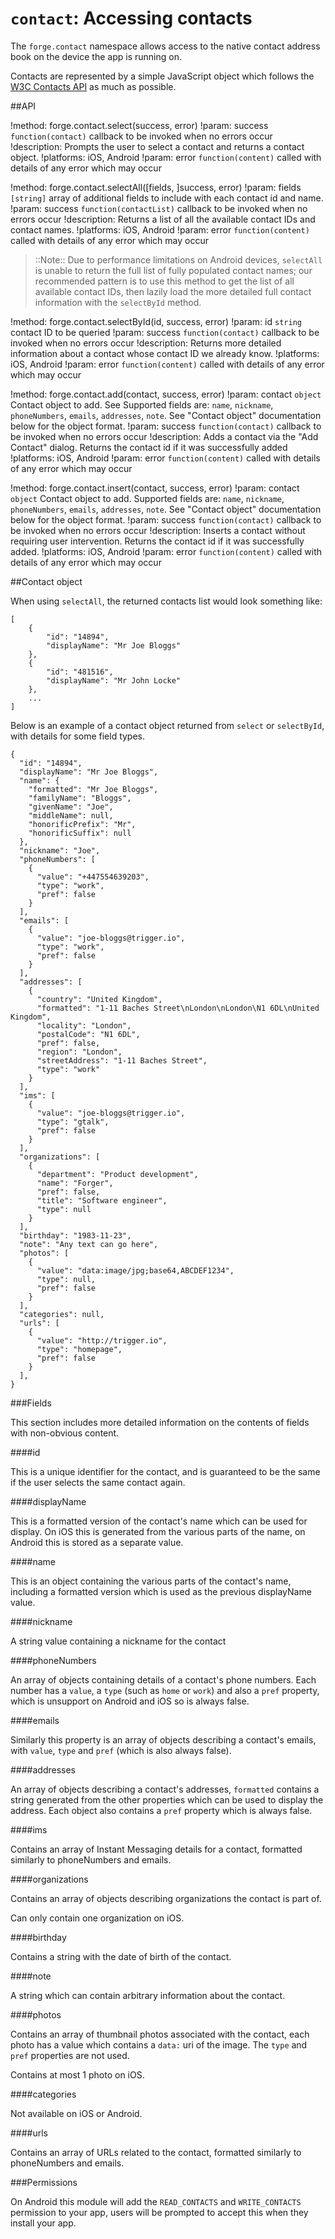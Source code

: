 ``contact``: Accessing contacts
===============================

The ``forge.contact`` namespace allows access to the native contact
address book on the device the app is running on.

Contacts are represented by a simple JavaScript object which follows the [W3C Contacts API](http://www.w3.org/TR/contacts-api/#contact-interface>) as much as possible.

##API

!method: forge.contact.select(success, error)
!param: success `function(contact)` callback to be invoked when no errors occur
!description: Prompts the user to select a contact and returns a contact object.
!platforms: iOS, Android
!param: error `function(content)` called with details of any error which may occur

!method: forge.contact.selectAll([fields, ]success, error)
!param: fields `[string]` array of additional fields to include with each contact id and name.
!param: success `function(contactList)` callback to be invoked when no errors occur
!description: Returns a list of all the available contact IDs and contact names.
!platforms: iOS, Android
!param: error `function(content)` called with details of any error which may occur

> ::Note:: Due to performance limitations on Android devices, ``selectAll`` is unable to return the full list of fully populated contact names; our recommended pattern is to use this method to get the list of all available contact IDs, then lazily load the more detailed full contact information with the ``selectById`` method.

!method: forge.contact.selectById(id, success, error)
!param: id `string` contact ID to be queried
!param: success `function(contact)` callback to be invoked when no errors occur
!description: Returns more detailed information about a contact whose contact ID we already know.
!platforms: iOS, Android
!param: error `function(content)` called with details of any error which may occur

!method: forge.contact.add(contact, success, error)
!param: contact `object` Contact object to add. See Supported fields are: `name`, `nickname`, `phoneNumbers`, `emails`, `addresses`, `note`. See "Contact object" documentation below for the object format.
!param: success `function(contact)` callback to be invoked when no errors occur
!description: Adds a contact via the "Add Contact" dialog. Returns the contact id if it was successfully added
!platforms: iOS, Android
!param: error `function(content)` called with details of any error which may occur

!method: forge.contact.insert(contact, success, error)
!param: contact `object` Contact object to add. Supported fields are: `name`, `nickname`, `phoneNumbers`, `emails`, `addresses`, `note`. See "Contact object" documentation below for the object format. 
!param: success `function(contact)` callback to be invoked when no errors occur
!description: Inserts a contact without requiring user intervention. Returns the contact id if it was successfully added.
!platforms: iOS, Android
!param: error `function(content)` called with details of any error which may occur


##Contact object 

When using ``selectAll``, the returned contacts list would look
something like:

    [
        {
            "id": "14894",
            "displayName": "Mr Joe Bloggs"
        },
        {
            "id": "481516",
            "displayName": "Mr John Locke"
        },
        ...
    ]

Below is an example of a contact object returned from ``select`` or
``selectById``, with details for some field types.

	{
	  "id": "14894",
	  "displayName": "Mr Joe Bloggs",
	  "name": {
	    "formatted": "Mr Joe Bloggs",
	    "familyName": "Bloggs",
	    "givenName": "Joe",
	    "middleName": null,
	    "honorificPrefix": "Mr",
	    "honorificSuffix": null
	  },
	  "nickname": "Joe",
	  "phoneNumbers": [
	    {
	      "value": "+447554639203",
	      "type": "work",
	      "pref": false
	    }
	  ],
	  "emails": [
	    {
	      "value": "joe-bloggs@trigger.io",
	      "type": "work",
	      "pref": false
	    }
	  ],
	  "addresses": [
	    {
	      "country": "United Kingdom",
	      "formatted": "1-11 Baches Street\nLondon\nLondon\N1 6DL\nUnited Kingdom",
	      "locality": "London",
	      "postalCode": "N1 6DL",
	      "pref": false,
	      "region": "London",
	      "streetAddress": "1-11 Baches Street",
	      "type": "work"
	    }
	  ],
	  "ims": [
	    {
	      "value": "joe-bloggs@trigger.io",
	      "type": "gtalk",
	      "pref": false
	    }
	  ],
	  "organizations": [
	    {
	      "department": "Product development",
	      "name": "Forger",
	      "pref": false,
	      "title": "Software engineer",
	      "type": null
	    }
	  ],
	  "birthday": "1983-11-23",
	  "note": "Any text can go here",
	  "photos": [
	    {
	      "value": "data:image/jpg;base64,ABCDEF1234",
	      "type": null,
	      "pref": false
	    }
	  ],
	  "categories": null,
	  "urls": [
	    {
	      "value": "http://trigger.io",
	      "type": "homepage",
	      "pref": false
	    }
	  ],
	}

###Fields

This section includes more detailed information on the contents of
fields with non-obvious content.

####id

This is a unique identifier for the contact, and is guaranteed to be the
same if the user selects the same contact again.

####displayName

This is a formatted version of the contact's name which can be used for
display. On iOS this is generated from the various parts of the name, on
Android this is stored as a separate value.

####name

This is an object containing the various parts of the contact's name,
including a formatted version which is used as the previous displayName
value.

####nickname

A string value containing a nickname for the contact

####phoneNumbers

An array of objects containing details of a contact's phone numbers. Each
number has a ``value``, a ``type`` (such as ``home`` or ``work``) and
also a ``pref`` property, which is unsupport on Android and iOS so is
always false.

####emails

Similarly this property is an array of objects describing a contact's
emails, with ``value``, ``type`` and ``pref`` (which is also always
false).

####addresses

An array of objects describing a contact's addresses, ``formatted``
contains a string generated from the other properties which can be used
to display the address. Each object also contains a ``pref`` property
which is always false.

####ims

Contains an array of Instant Messaging details for a contact, formatted
similarly to phoneNumbers and emails.

####organizations

Contains an array of objects describing organizations the contact is
part of.

Can only contain one organization on iOS.

####birthday

Contains a string with the date of birth of the contact.

####note

A string which can contain arbitrary information about the contact.

####photos

Contains an array of thumbnail photos associated with the contact, each
photo has a value which contains a ``data:`` uri of the image. The
``type`` and ``pref`` properties are not used.

Contains at most 1 photo on iOS.

####categories

Not available on iOS or Android.

####urls

Contains an array of URLs related to the contact, formatted similarly to
phoneNumbers and emails.

###Permissions

On Android this module will add the ``READ_CONTACTS`` and ``WRITE_CONTACTS``
permission to your app, users will be prompted to accept this when they install
your app.
